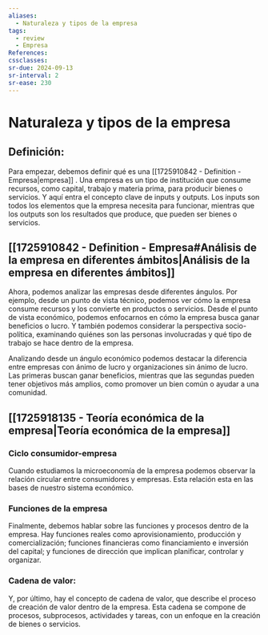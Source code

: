 ```yaml
---
aliases:
  - Naturaleza y tipos de la empresa
tags:
  - review
  - Empresa
References: 
cssclasses:
sr-due: 2024-09-13
sr-interval: 2
sr-ease: 230
---
```

# Naturaleza y tipos de la empresa

## Definición:
Para empezar, debemos definir qué es una [[1725910842 - Definition - Empresa|empresa]] . Una empresa es un tipo de institución que consume recursos, como capital, trabajo y materia prima, para producir bienes o servicios. Y aquí entra el concepto clave de inputs y outputs. Los inputs son todos los elementos que la empresa necesita para funcionar, mientras que los outputs son los resultados que produce, que pueden ser bienes o servicios.

## [[1725910842 - Definition - Empresa#Análisis de la empresa en diferentes ámbitos|Análisis de la empresa en diferentes ámbitos]]
Ahora, podemos analizar las empresas desde diferentes ángulos. Por ejemplo, desde un punto de vista técnico, podemos ver cómo la empresa consume recursos y los convierte en productos o servicios. Desde el punto de vista económico, podemos enfocarnos en cómo la empresa busca ganar beneficios o lucro. Y también podemos considerar la perspectiva socio-política, examinando quiénes son las personas involucradas y qué tipo de trabajo se hace dentro de la empresa.

  Analizando desde un ángulo económico podemos destacar la diferencia entre empresas con ánimo de lucro y organizaciones sin ánimo de lucro. Las primeras buscan ganar beneficios, mientras que las segundas pueden tener objetivos más amplios, como promover un bien común o ayudar a una comunidad.

## [[1725918135 - Teoría económica de la empresa|Teoría económica de la empresa]]
### Ciclo consumidor-empresa
Cuando estudiamos la microeconomía de la empresa podemos observar la relación circular entre consumidores y empresas. Esta relación esta en las bases de nuestro sistema económico. 

  
### Funciones de la empresa
Finalmente, debemos hablar sobre las funciones y procesos dentro de la empresa. Hay funciones reales como aprovisionamiento, producción y comercialización; funciones financieras como financiamiento e inversión del capital; y funciones de dirección que implican planificar, controlar y organizar.

  
### Cadena de valor:
Y, por último, hay el concepto de cadena de valor, que describe el proceso de creación de valor dentro de la empresa. Esta cadena se compone de procesos, subprocesos, actividades y tareas, con un enfoque en la creación de bienes o servicios.

